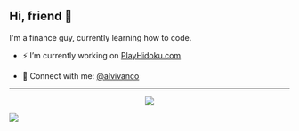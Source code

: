 ## Hi, friend 👋

I'm a finance guy, currently learning how to code.

- ⚡️ I’m currently working on [PlayHidoku.com](https://playhidoku.com)

- 💬 Connect with me: [@alvivanco](https://x.com/alvivanco)
-----
<p align="center">
  <a href="https://git.io/streak-stats"><img src="https://streak-stats.demolab.com/?user=alvivanco&theme=sea-dark"/></a>
</p>
<a href="https://git.io/streak-stats"><img src="https://streak-stats.demolab.com/?user=alvivanco&theme=sea-dark"/></a>
